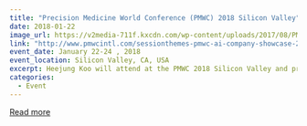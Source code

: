 ```yaml
---
title: "Precision Medicine World Conference (PMWC) 2018 Silicon Valley"
date: 2018-01-22
image_url: https://v2media-711f.kxcdn.com/wp-content/uploads/2017/08/PMWC2018-logo.png
link: "http://www.pmwcintl.com/sessionthemes-pmwc-ai-company-showcase-2018sv/"
event_date: January 22-24 , 2018
event_location: Silicon Valley, CA, USA
excerpt: Heejung Koo will attend at the PMWC 2018 Silicon Valley and present at the AI company showcase .
categories:
  - Event
---
```


[Read more](http://www.pmwcintl.com/sessionthemes-pmwc-ai-company-showcase-2018sv/)
